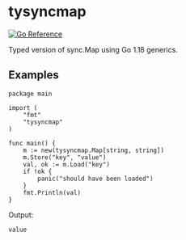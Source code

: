 # tysyncmap

[![Go Reference](https://pkg.go.dev/badge/github.com/umgefahren/tysyncmap.svg)](https://pkg.go.dev/github.com/umgefahren/tysyncmap)

Typed version of sync.Map using Go 1.18 generics.

## Examples

```golang
package main

import (
	"fmt"
	"tysyncmap"
)

func main() {
	m := new(tysyncmap.Map[string, string])
	m.Store("key", "value")
	val, ok := m.Load("key")
	if !ok {
		panic("should have been loaded")
	}
	fmt.Println(val)
}

```

 Output:

```
value
```
